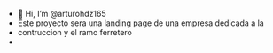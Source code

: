 - 👋 Hi, I’m @arturohdz165
- Este proyecto sera una landing page de una empresa dedicada a la
- contruccion y el ramo ferretero
- 

<!---
arturohdz165/arturohdz165 is a ✨ special ✨ repository because its `README.md` (this file) appears on your GitHub profile.
You can click the Preview link to take a look at your changes.
--->
